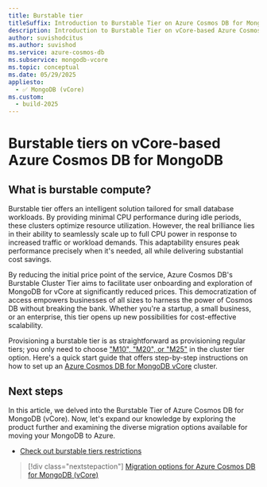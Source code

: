 ```yaml
---
title: Burstable tier
titleSuffix: Introduction to Burstable Tier on Azure Cosmos DB for MongoDB (vCore)
description: Introduction to Burstable Tier on vCore-based Azure Cosmos DB for MongoDB.
author: suvishodcitus
ms.author: suvishod
ms.service: azure-cosmos-db
ms.subservice: mongodb-vcore
ms.topic: conceptual
ms.date: 05/29/2025
appliesto:
  - ✅ MongoDB (vCore)
ms.custom:
  - build-2025
---
```


# Burstable tiers on vCore-based Azure Cosmos DB for MongoDB

## What is burstable compute?

Burstable tier offers an intelligent solution tailored for small database workloads. By providing minimal CPU performance during idle periods, these clusters optimize resource utilization. However, the real brilliance lies in their ability to seamlessly scale up to full CPU power in response to increased traffic or workload demands. This adaptability ensures peak performance precisely when it's needed, all while delivering substantial cost savings.

By reducing the initial price point of the service, Azure Cosmos DB's Burstable Cluster Tier aims to facilitate user onboarding and exploration of MongoDB for vCore at significantly reduced prices. This democratization of access empowers businesses of all sizes to harness the power of Cosmos DB without breaking the bank. Whether you're a startup, a small business, or an enterprise, this tier opens up new possibilities for cost-effective scalability.

Provisioning a burstable tier is as straightforward as provisioning regular tiers; you only need to choose ["M10", "M20", or "M25"](./compute-storage.md#compute-in-azure-cosmos-db-for-mongodb-vcore) in the cluster tier option. Here's a quick start guide that offers step-by-step instructions on how to set up an [Azure Cosmos DB for MongoDB vCore](./quickstart-portal.md) cluster.

## Next steps

In this article, we delved into the Burstable Tier of Azure Cosmos DB for MongoDB (vCore). Now, let's expand our knowledge by exploring the product further and examining the diverse migration options available for moving your MongoDB to Azure.

- [Check out burstable tiers restrictions](./limits.md#m10m20m25-limits)

> [!div class="nextstepaction"]
> [Migration options for Azure Cosmos DB for MongoDB (vCore)](migration-options.md)
